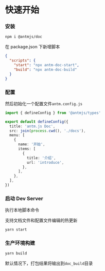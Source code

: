 # 快速开始

### 安装

```bash
npm i @antmjs/doc
```

在 package.json 下新增脚本

```json
{
  "scripts": {
    "start": "npx antm-doc-start",
    "build": "npx antm-doc-build"
  }
}
```

### 配置

然后初始化一个配置文件`antm.config.js`

```ts
import { defineConfig } from '@antmjs/types'

export default defineConfig({
  title: 'antm.js Doc',
  src: join(process.cwd(), './docs'),
  menu: [
    {
      name: '开始',
      items: [
        {
          title: '介绍',
          url: 'introduce',
        },
      ],
    },
  ],
})
```

### 启动 Dev Server

执行本地脚本命令

支持文档文件和配置文件编辑的热更新

```bash
yarn start
```

### 生产环境构建

```bash
yarn build
```

默认情况下，打包结果将输出到`doc_build`目录
